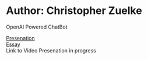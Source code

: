 # Author: Christopher Zuelke
OpenAI Powered ChatBot

[Presenation](https://github.com/ChrisZuelke/Chatbot/blob/master/Building%20an%20AI%20Chatbot%20PowerPoint.pdf) \
[Essay](https://github.com/ChrisZuelke/Chatbot/blob/master/Building%20an%20AI%20chatbot.pdf) \
Link to Video Presenation in progress
